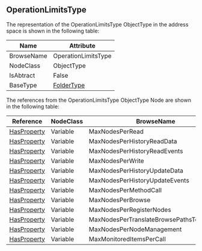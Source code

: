 <!-- objecttype -->
## OperationLimitsType
The representation of the OperationLimitsType ObjectType in the address space is shown in the following table:  

|Name|Attribute|
|---|---|
|BrowseName|OperationLimitsType|
|NodeClass|ObjectType|
|IsAbtract|False|
|BaseType|[FolderType](../../../Part5/ObjectTypes/FolderType/readme.md)|

The references from the OperationLimitsType ObjectType Node are shown in the following table:  

|Reference|NodeClass|BrowseName|DataType|TypeDefinition|ModellingRule|
|---|---|---|---|---|---|
|[HasProperty](../../../Part3/ReferenceTypes/HasProperty/readme.md)|Variable|MaxNodesPerRead|[UInt32](../../../Part3/DataTypes/UInt32/readme.md)|[PropertyType](../../Part5/VariableTypes/PropertyType/readme.md)|[Optional](../../Objects/Optional/readme.md)|
|[HasProperty](../../../Part3/ReferenceTypes/HasProperty/readme.md)|Variable|MaxNodesPerHistoryReadData|[UInt32](../../../Part3/DataTypes/UInt32/readme.md)|[PropertyType](../../Part5/VariableTypes/PropertyType/readme.md)|[Optional](../../Objects/Optional/readme.md)|
|[HasProperty](../../../Part3/ReferenceTypes/HasProperty/readme.md)|Variable|MaxNodesPerHistoryReadEvents|[UInt32](../../../Part3/DataTypes/UInt32/readme.md)|[PropertyType](../../Part5/VariableTypes/PropertyType/readme.md)|[Optional](../../Objects/Optional/readme.md)|
|[HasProperty](../../../Part3/ReferenceTypes/HasProperty/readme.md)|Variable|MaxNodesPerWrite|[UInt32](../../../Part3/DataTypes/UInt32/readme.md)|[PropertyType](../../Part5/VariableTypes/PropertyType/readme.md)|[Optional](../../Objects/Optional/readme.md)|
|[HasProperty](../../../Part3/ReferenceTypes/HasProperty/readme.md)|Variable|MaxNodesPerHistoryUpdateData|[UInt32](../../../Part3/DataTypes/UInt32/readme.md)|[PropertyType](../../Part5/VariableTypes/PropertyType/readme.md)|[Optional](../../Objects/Optional/readme.md)|
|[HasProperty](../../../Part3/ReferenceTypes/HasProperty/readme.md)|Variable|MaxNodesPerHistoryUpdateEvents|[UInt32](../../../Part3/DataTypes/UInt32/readme.md)|[PropertyType](../../Part5/VariableTypes/PropertyType/readme.md)|[Optional](../../Objects/Optional/readme.md)|
|[HasProperty](../../../Part3/ReferenceTypes/HasProperty/readme.md)|Variable|MaxNodesPerMethodCall|[UInt32](../../../Part3/DataTypes/UInt32/readme.md)|[PropertyType](../../Part5/VariableTypes/PropertyType/readme.md)|[Optional](../../Objects/Optional/readme.md)|
|[HasProperty](../../../Part3/ReferenceTypes/HasProperty/readme.md)|Variable|MaxNodesPerBrowse|[UInt32](../../../Part3/DataTypes/UInt32/readme.md)|[PropertyType](../../Part5/VariableTypes/PropertyType/readme.md)|[Optional](../../Objects/Optional/readme.md)|
|[HasProperty](../../../Part3/ReferenceTypes/HasProperty/readme.md)|Variable|MaxNodesPerRegisterNodes|[UInt32](../../../Part3/DataTypes/UInt32/readme.md)|[PropertyType](../../Part5/VariableTypes/PropertyType/readme.md)|[Optional](../../Objects/Optional/readme.md)|
|[HasProperty](../../../Part3/ReferenceTypes/HasProperty/readme.md)|Variable|MaxNodesPerTranslateBrowsePathsToNodeIds|[UInt32](../../../Part3/DataTypes/UInt32/readme.md)|[PropertyType](../../Part5/VariableTypes/PropertyType/readme.md)|[Optional](../../Objects/Optional/readme.md)|
|[HasProperty](../../../Part3/ReferenceTypes/HasProperty/readme.md)|Variable|MaxNodesPerNodeManagement|[UInt32](../../../Part3/DataTypes/UInt32/readme.md)|[PropertyType](../../Part5/VariableTypes/PropertyType/readme.md)|[Optional](../../Objects/Optional/readme.md)|
|[HasProperty](../../../Part3/ReferenceTypes/HasProperty/readme.md)|Variable|MaxMonitoredItemsPerCall|[UInt32](../../../Part3/DataTypes/UInt32/readme.md)|[PropertyType](../../Part5/VariableTypes/PropertyType/readme.md)|[Optional](../../Objects/Optional/readme.md)|

